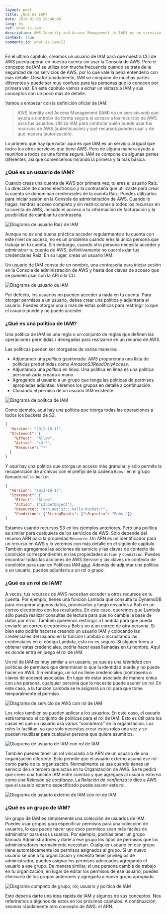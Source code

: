 ```yaml
---
layout: post
title: ¿Qué es IAM?
date: 2019-01-08 20:40:00
lang: es
ref: what-is-iam
description: AWS Identity and Access Management (o IAM) es un servicio que te ayuda a controlar de manera segura el acceso a los recursos de AWS. Puedes crear usuarios de IAM y aplicarles políticas de IAM. Una política de IAM es una regla o conjunto de reglas que definen las operaciones permitidas / denegadas para realizarse en un recurso. Una función de IAM es muy similar a la de un usuario de IAM, ya que es una identidad con permisos, pero a diferencia de un usuario, no tiene credenciales relacionadas. En contraste, cualquier usuario o recurso que necesite temporalmente esos permisos puede asumir un rol de IAM.
context: true
comments_id: what-is-iam/23
---
```


En el último capítulo, creamos un usuario de IAM para que nuestra CLI de AWS pueda operar en nuestra cuenta sin usar la Consola de AWS. Pero el concepto de IAM se utiliza con mucha frecuencia cuando se trata de la seguridad de los servicios de AWS, por lo que vale la pena entenderlo con más detalle. Desafortunadamente, IAM se compone de muchas partes diferentes y puede ser muy confuso para las personas que lo conocen por primera vez. En este capítulo vamos a echar un vistazo a IAM y sus conceptos con un poco más de detalle.

Vamos a empezar con la definición oficial de IAM.

> AWS Identity and Access Management (IAM) es un servicio web que ayuda a controlar de forma segura el acceso a los recursos de AWS para tus usuarios. Utiliza IAM para controlar quién puede usar tus recursos de AWS (autenticación) y qué recursos pueden usar y de qué manera (autorización).

Lo primero que hay que notar aquí es que IAM es un servicio al igual que todos los otros servicios que tiene AWS. Pero de alguna manera ayuda a reunirlos a todos de una forma segura. IAM se compone de algunas partes diferentes, así que comencemos mirando la primera y la más básica.

### ¿Qué es un usuario de IAM?

Cuando creas una cuenta de AWS por primera vez, tu eres el usuario Raíz. La dirección de correo electrónico y la contraseña que utilizaste para crear la cuenta se denominan credenciales de la cuenta Raíz. Puedes utilizarlos para iniciar sesión en la Consola de administración de AWS. Cuando lo hagas, tendrás acceso completo y sin restricciones a todos los recursos en tu cuenta de AWS, incluido el acceso a tu información de facturación y la posibilidad de cambiar tu contraseña.

![Diagrama de usuario Raíz de IAM](/assets/es/iam/iam-root-user.png)

Aunque no es una buena práctica acceder regularmente a tu cuenta con este nivel de acceso, no es un problema cuando eres la única persona que trabaja en tu cuenta. Sin embargo, cuando otra persona necesita acceder y administrar tu cuenta de AWS, definitivamente no querrás dar tus credenciales Raíz. En su lugar, creas un usuario IAM.

Un usuario de IAM consta de un nombre, una contraseña para iniciar sesión en la Consola de administración de AWS y hasta dos claves de acceso que se pueden usar con la API o la CLI.

![Diagrama de usuario de IAM](/assets/es/iam/iam-user.png)

Por defecto, los usuarios no pueden acceder a nada en tu cuenta. Para otorgar permisos a un usuario, debes crear una política y adjuntarla al usuario. Puedes otorgar una o más de estas políticas para restringir lo que el usuario puede y no puede acceder.

### ¿Qué es una política de IAM?

Una política de IAM es una regla o un conjunto de reglas que definen las operaciones permitidas / denegadas para realizarse en un recurso de AWS.

Las políticas pueden ser otorgadas de varias maneras:

- Adjuntando una *política gestionada*. AWS proporciona una lista de políticas predefinidas como *AmazonS3ReadOnlyAccess*.
- Adjuntando una *política en línea*. Una política en línea es una política personalizada creada a mano.
- Agregando al usuario a un grupo que tenga las políticas de permisos apropiadas adjuntas. Veremos los grupos en detalle a continuación.
- Clonando el permiso de un usuario IAM existente.

![Diagrama de política de IAM](/assets/es/iam/iam-policy.png)

Como ejemplo, aquí hay una política que otorga todas las operaciones a todos los buckets de S3.

``` json
{
  "Version": "2012-10-17",
  "Statement": {
    "Effect": "Allow",
    "Action": "s3:*",
    "Resource": "*"
  }
}
```

Y aquí hay una política que otorga un acceso más granular, y sólo permite la recuperación de archivos con el prefijo de la cadena `Bobs-` en el grupo llamado `Hello-bucket`.

``` json
{
  "Version": "2012-10-17",
  "Statement": {
    "Effect": "Allow",
    "Action": ["s3:GetObject"],
    "Resource": "arn:aws:s3:::Hello-bucket/*",
    "Condition": {"StringEquals": {"s3:prefix": "Bobs-"}}
}
```

Estamos usando recursos S3 en los ejemplos anteriores. Pero una política es similar para cualquiera de los servicios de AWS. Solo depende del recurso ARN para la propiedad `Resource`. Un ARN es un identificador para un recurso en AWS y lo veremos con más detalle en el siguiente capítulo. También agregamos las acciones de servicio y las claves de contexto de condición correspondientes en las propiedades `Action` y `Condition`. Puedes encontrar todas las acciones de AWS Service y las claves de contexto de condición para usar en Políticas IAM [aquí](https://docs.aws.amazon.com/IAM/latest/UserGuide/reference_policies_actionsconditions.html). Además de adjuntar una política a un usuario, puedes adjuntarla a un rol o grupo.

### ¿Qué es un rol de IAM?

A veces, tus recursos de AWS necesitan acceder a otros recursos en tu cuenta. Por ejemplo, tienes una función Lambda que consulta tu DynamoDB para recuperar algunos datos, procesarlos y luego enviarlos a Bob en un correo electrónico con los resultados. En este caso, queremos que Lambda sólo pueda realizar consultas de lectura para que no cambie la base de datos por error. También queremos restringir a Lambda para que pueda enviarle un correo electrónico a Bob y no a un correo de otra persona. Si bien esto podría hacerse creando un usuario IAM y colocando las credenciales del usuario en la función Lambda o incrustando las credenciales en el código Lambda, esto no es seguro. Si alguien fuera a obtener estas credenciales, podría hacer esas llamadas en tu nombre. Aquí es donde entra en juego el rol de IAM.

Un rol de IAM es muy similar a un usuario, ya que es una *identidad* con políticas de permisos que determinan lo que la identidad puede y no puede hacer en AWS. Sin embargo, un rol no tiene credenciales (contraseña o claves de acceso) asociadas. En lugar de estar asociado de manera única con una persona, cualquier persona que lo necesite puede asumir un rol. En este caso, a la función Lambda se le asignará un rol para que tome temporalmente el permiso.

![Diagrama de servicio de AWS con rol de IAM](/assets/es/iam/service-as-iam-role.png)

Los roles también se pueden aplicar a los usuarios. En este caso, el usuario está tomando el conjunto de políticas para el rol de IAM. Esto es útil para los casos en que un usuario usa varios "sombreros" en la organización. Los roles lo facilitan, ya que solo necesitas crear estos roles una vez y se pueden reutilizar para cualquier persona que quiera asumirlos.

![Diagrama de usuario de IAM con rol de IAM](/assets/es/iam/iam-user-as-iam-role.png)

También puedes tener un rol vinculado a la ARN de un usuario de una organización diferente. Esto permite que el usuario externo asuma ese rol como parte de tu organización. Normalmente se usa cuando tienes un servicio de un tercero que actúa en tu Organización de AWS. Se te pedirá que crees una función IAM entre cuentas y que agregues al usuario externo como una *Relación de confianza*. La *Relación de confianza* le dice a AWS que el usuario externo especificado puede asumir este rol.

![Diagrama de usuario externo de IAM con rol de IAM](/assets/es/iam/external-user-with-iam-role.png)

### ¿Qué es un grupo de IAM?

Un grupo de IAM es simplemente una colección de usuarios de IAM. Puedes usar grupos para especificar permisos para una colección de usuarios, lo que puede hacer que esos permisos sean más fáciles de administrar para esos usuarios. Por ejemplo, podrías tener un grupo llamado Administradores y darle a ese grupo los tipos de permisos que los administradores normalmente necesitan. Cualquier usuario en ese grupo tiene automáticamente los permisos asignados al grupo. Si un nuevo usuario se une a tu organización y necesita tener privilegios de administrador, puedes asignar los permisos adecuados agregando el usuario a ese grupo. De manera similar, si una persona cambia de trabajo en tu organización, en lugar de editar los permisos de ese usuario, puedes eliminarlo de los grupos anteriores y agregarlo a nuevo grupo apropiado.

![Diagrama completo de grupo, rol, usuario y política de IAM](/assets/es/iam/complete-iam-concepts.png)

Esto debería darte una idea rápida de IAM y algunos de sus conceptos. Nos referiremos a algunos de estos en los próximos capítulos. A continuación, veamos rápidamente otro concepto de AWS: el ARN.
